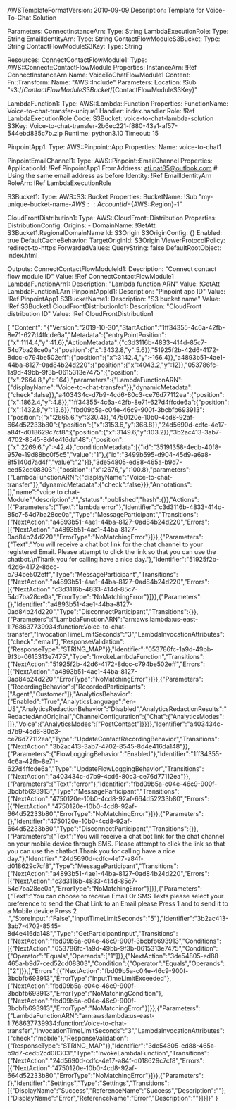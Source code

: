AWSTemplateFormatVersion: 2010-09-09
Description: Template for Voice-To-Chat Solution

Parameters:
  ConnectInstanceArn:
    Type: String
  LambdaExecutionRole:
    Type: String
  EmailIdentityArn:
    Type: String
  ContactFlowModuleS3Bucket:
    Type: String
  ContactFlowModuleS3Key:
    Type: String

Resources:
  ConnectContactFlowModule1:
    Type: AWS::Connect::ContactFlowModule
    Properties:
      InstanceArn: !Ref ConnectInstanceArn
      Name: VoiceToChatFlowModule1
      Content:
        Fn::Transform:
          Name: "AWS::Include"
          Parameters:
            Location: !Sub "s3://${ContactFlowModuleS3Bucket}/${ContactFlowModuleS3Key}"

  LambdaFunction1:
    Type: AWS::Lambda::Function
    Properties:
      FunctionName: Voice-to-chat-transfer-unique1
      Handler: index.handler
      Role: !Ref LambdaExecutionRole
      Code:
        S3Bucket: voice-to-chat-lambda-solution
        S3Key: Voice-to-chat-transfer-2b6ec221-f880-43a1-af57-544ebd835c7b.zip
      Runtime: python3.10
      Timeout: 15

  PinpointApp1:
    Type: AWS::Pinpoint::App
    Properties:
      Name: voice-to-chat1

  PinpointEmailChannel1:
    Type: AWS::Pinpoint::EmailChannel
    Properties:
      ApplicationId: !Ref PinpointApp1
      FromAddress: ati.pat85@outlook.com # Using the same email address as before
      Identity: !Ref EmailIdentityArn
      RoleArn: !Ref LambdaExecutionRole

  S3Bucket1:
    Type: AWS::S3::Bucket
    Properties:
      BucketName: !Sub "my-unique-bucket-name-${AWS::AccountId}-${AWS::Region}-1"

  CloudFrontDistribution1:
    Type: AWS::CloudFront::Distribution
    Properties:
      DistributionConfig:
        Origins:
          - DomainName: !GetAtt S3Bucket1.RegionalDomainName
            Id: S3Origin
            S3OriginConfig: {}
        Enabled: true
        DefaultCacheBehavior:
          TargetOriginId: S3Origin
          ViewerProtocolPolicy: redirect-to-https
          ForwardedValues:
            QueryString: false
        DefaultRootObject: index.html

Outputs:
  ConnectContactFlowModuleId1:
    Description: "Connect contact flow module ID"
    Value: !Ref ConnectContactFlowModule1
  LambdaFunctionArn1:
    Description: "Lambda function ARN"
    Value: !GetAtt LambdaFunction1.Arn
  PinpointAppId1:
    Description: "Pinpoint app ID"
    Value: !Ref PinpointApp1
  S3BucketName1:
    Description: "S3 bucket name"
    Value: !Ref S3Bucket1
  CloudFrontDistributionId1:
    Description: "CloudFront distribution ID"
    Value: !Ref CloudFrontDistribution1




{
  "Content": "{\"Version\":\"2019-10-30\",\"StartAction\":\"1ff34355-4c6a-42fb-8e71-627d4ffcde6a\",\"Metadata\":{\"entryPointPosition\":{\"x\":1114.4,\"y\":41.6},\"ActionMetadata\":{\"c3d3116b-4833-414d-85c7-54d7ba28ce0a\":{\"position\":{\"x\":3432.8,\"y\":5.6}},\"51925f2b-42d6-4172-8dcc-c794be502eff\":{\"position\":{\"x\":3142.4,\"y\":-166.4}},\"a4893b51-4ae1-44ba-8127-0ad84b24d220\":{\"position\":{\"x\":4043.2,\"y\":12}},\"053786fc-1a9d-49bb-9f3b-0615313e7475\":{\"position\":{\"x\":2664.8,\"y\":-164},\"parameters\":{\"LambdaFunctionARN\":{\"displayName\":\"Voice-to-chat-transfer\"}},\"dynamicMetadata\":{\"check\":false}},\"a403434c-d7b9-4cd6-80c3-ce76d77112ea\":{\"position\":{\"x\":1862.4,\"y\":4.8}},\"1ff34355-4c6a-42fb-8e71-627d4ffcde6a\":{\"position\":{\"x\":1432.8,\"y\":13.6}},\"fbd09b5a-c04e-46c9-900f-3bcbfb693913\":{\"position\":{\"x\":2665.6,\"y\":330.4}},\"4750120e-10b0-4cd8-92af-664d52233b80\":{\"position\":{\"x\":3153.6,\"y\":368.8}},\"24d5690d-cdfc-4e17-a84f-d018629c7cf8\":{\"position\":{\"x\":3149.6,\"y\":103.2}},\"3b2ac413-3ab7-4702-8545-8d4e416da148\":{\"position\":{\"x\":2269.6,\"y\":-42.4},\"conditionMetadata\":[{\"id\":\"35191358-4edb-40f8-957e-19d88bc0f5c5\",\"value\":\"1\"},{\"id\":\"3499b595-d904-45d9-a6a8-8f5140d7ad4f\",\"value\":\"2\"}]},\"3de54805-ed88-465a-b9d7-ced52cd08303\":{\"position\":{\"x\":2676,\"y\":100.8},\"parameters\":{\"LambdaFunctionARN\":{\"displayName\":\"Voice-to-chat-transfer\"}},\"dynamicMetadata\":{\"check\":false}}},\"Annotations\":[],\"name\":\"voice to chat-Module\",\"description\":\"\",\"status\":\"published\",\"hash\":{}},\"Actions\":[{\"Parameters\":{\"Text\":\"lambda error\"},\"Identifier\":\"c3d3116b-4833-414d-85c7-54d7ba28ce0a\",\"Type\":\"MessageParticipant\",\"Transitions\":{\"NextAction\":\"a4893b51-4ae1-44ba-8127-0ad84b24d220\",\"Errors\":[{\"NextAction\":\"a4893b51-4ae1-44ba-8127-0ad84b24d220\",\"ErrorType\":\"NoMatchingError\"}]}},{\"Parameters\":{\"Text\":\"You will receive a chat bot link for the chat channel to your registered Email. Please attempt to click the link so that you can use the chatbot.\\nThank you for calling have a nice day.\"},\"Identifier\":\"51925f2b-42d6-4172-8dcc-c794be502eff\",\"Type\":\"MessageParticipant\",\"Transitions\":{\"NextAction\":\"a4893b51-4ae1-44ba-8127-0ad84b24d220\",\"Errors\":[{\"NextAction\":\"c3d3116b-4833-414d-85c7-54d7ba28ce0a\",\"ErrorType\":\"NoMatchingError\"}]}},{\"Parameters\":{},\"Identifier\":\"a4893b51-4ae1-44ba-8127-0ad84b24d220\",\"Type\":\"DisconnectParticipant\",\"Transitions\":{}},{\"Parameters\":{\"LambdaFunctionARN\":\"arn:aws:lambda:us-east-1:768637739934:function:Voice-to-chat-transfer\",\"InvocationTimeLimitSeconds\":\"3\",\"LambdaInvocationAttributes\":{\"check\":\"email\"},\"ResponseValidation\":{\"ResponseType\":\"STRING_MAP\"}},\"Identifier\":\"053786fc-1a9d-49bb-9f3b-0615313e7475\",\"Type\":\"InvokeLambdaFunction\",\"Transitions\":{\"NextAction\":\"51925f2b-42d6-4172-8dcc-c794be502eff\",\"Errors\":[{\"NextAction\":\"a4893b51-4ae1-44ba-8127-0ad84b24d220\",\"ErrorType\":\"NoMatchingError\"}]}},{\"Parameters\":{\"RecordingBehavior\":{\"RecordedParticipants\":[\"Agent\",\"Customer\"]},\"AnalyticsBehavior\":{\"Enabled\":\"True\",\"AnalyticsLanguage\":\"en-US\",\"AnalyticsRedactionBehavior\":\"Disabled\",\"AnalyticsRedactionResults\":\"RedactedAndOriginal\",\"ChannelConfiguration\":{\"Chat\":{\"AnalyticsModes\":[]},\"Voice\":{\"AnalyticsModes\":[\"PostContact\"]}}}},\"Identifier\":\"a403434c-d7b9-4cd6-80c3-ce76d77112ea\",\"Type\":\"UpdateContactRecordingBehavior\",\"Transitions\":{\"NextAction\":\"3b2ac413-3ab7-4702-8545-8d4e416da148\"}},{\"Parameters\":{\"FlowLoggingBehavior\":\"Enabled\"},\"Identifier\":\"1ff34355-4c6a-42fb-8e71-627d4ffcde6a\",\"Type\":\"UpdateFlowLoggingBehavior\",\"Transitions\":{\"NextAction\":\"a403434c-d7b9-4cd6-80c3-ce76d77112ea\"}},{\"Parameters\":{\"Text\":\"error\"},\"Identifier\":\"fbd09b5a-c04e-46c9-900f-3bcbfb693913\",\"Type\":\"MessageParticipant\",\"Transitions\":{\"NextAction\":\"4750120e-10b0-4cd8-92af-664d52233b80\",\"Errors\":[{\"NextAction\":\"4750120e-10b0-4cd8-92af-664d52233b80\",\"ErrorType\":\"NoMatchingError\"}]}},{\"Parameters\":{},\"Identifier\":\"4750120e-10b0-4cd8-92af-664d52233b80\",\"Type\":\"DisconnectParticipant\",\"Transitions\":{}},{\"Parameters\":{\"Text\":\"You will receive a chat bot link for the chat channel on your mobile device through SMS. Please attempt to click the link so that you can use the chatbot.Thank you for calling have a nice day.\"},\"Identifier\":\"24d5690d-cdfc-4e17-a84f-d018629c7cf8\",\"Type\":\"MessageParticipant\",\"Transitions\":{\"NextAction\":\"a4893b51-4ae1-44ba-8127-0ad84b24d220\",\"Errors\":[{\"NextAction\":\"c3d3116b-4833-414d-85c7-54d7ba28ce0a\",\"ErrorType\":\"NoMatchingError\"}]}},{\"Parameters\":{\"Text\":\"You can choose to receive Email Or SMS Texts please select your preference to send the Chat Link to an Email please Press 1 and to send it to a Mobile device Press 2 .\",\"StoreInput\":\"False\",\"InputTimeLimitSeconds\":\"5\"},\"Identifier\":\"3b2ac413-3ab7-4702-8545-8d4e416da148\",\"Type\":\"GetParticipantInput\",\"Transitions\":{\"NextAction\":\"fbd09b5a-c04e-46c9-900f-3bcbfb693913\",\"Conditions\":[{\"NextAction\":\"053786fc-1a9d-49bb-9f3b-0615313e7475\",\"Condition\":{\"Operator\":\"Equals\",\"Operands\":[\"1\"]}},{\"NextAction\":\"3de54805-ed88-465a-b9d7-ced52cd08303\",\"Condition\":{\"Operator\":\"Equals\",\"Operands\":[\"2\"]}},],\"Errors\":[{\"NextAction\":\"fbd09b5a-c04e-46c9-900f-3bcbfb693913\",\"ErrorType\":\"InputTimeLimitExceeded\"},{\"NextAction\":\"fbd09b5a-c04e-46c9-900f-3bcbfb693913\",\"ErrorType\":\"NoMatchingCondition\"},{\"NextAction\":\"fbd09b5a-c04e-46c9-900f-3bcbfb693913\",\"ErrorType\":\"NoMatchingError\"}]}},{\"Parameters\":{\"LambdaFunctionARN\":\"arn:aws:lambda:us-east-1:768637739934:function:Voice-to-chat-transfer\",\"InvocationTimeLimitSeconds\":\"3\",\"LambdaInvocationAttributes\":{\"check\":\"mobile\"},\"ResponseValidation\":{\"ResponseType\":\"STRING_MAP\"}},\"Identifier\":\"3de54805-ed88-465a-b9d7-ced52cd08303\",\"Type\":\"InvokeLambdaFunction\",\"Transitions\":{\"NextAction\":\"24d5690d-cdfc-4e17-a84f-d018629c7cf8\",\"Errors\":[{\"NextAction\":\"4750120e-10b0-4cd8-92af-664d52233b80\",\"ErrorType\":\"NoMatchingError\"}]}},{\"Parameters\":{},\"Identifier\":\"Settings\",\"Type\":\"Settings\",\"Transitions\":[{\"DisplayName\":\"Success\",\"ReferenceName\":\"Success\",\"Description\":\"\"},{\"DisplayName\":\"Error\",\"ReferenceName\":\"Error\",\"Description\":\"\"}]}]}"
}

